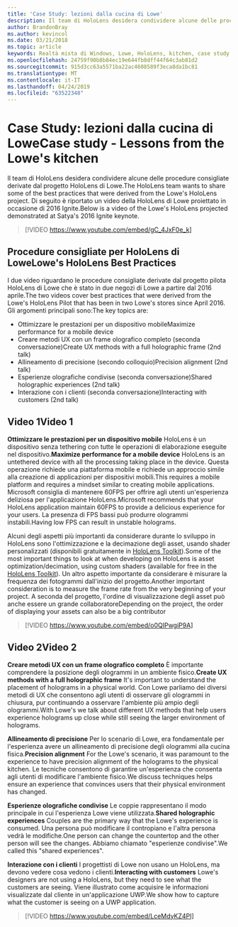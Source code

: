 ```yaml
---
title: 'Case Study: lezioni dalla cucina di Lowe'
description: Il team di HoloLens desidera condividere alcune delle procedure consigliate derivate dal progetto HoloLens di Lowe.
author: BrandonBray
ms.author: kevincol
ms.date: 03/21/2018
ms.topic: article
keywords: Realtà mista di Windows, Lowe, HoloLens, kitchen, case study
ms.openlocfilehash: 24759f90b8b84ec19e644fb8dff44f64c3ab81d2
ms.sourcegitcommit: 915d3cc63a5571ba22ac4608589f3eca8da1bc81
ms.translationtype: MT
ms.contentlocale: it-IT
ms.lasthandoff: 04/24/2019
ms.locfileid: "63522348"
---
```

# <a name="case-study---lessons-from-the-lowes-kitchen"></a><span data-ttu-id="7d271-104">Case Study: lezioni dalla cucina di Lowe</span><span class="sxs-lookup"><span data-stu-id="7d271-104">Case study - Lessons from the Lowe's kitchen</span></span>

<span data-ttu-id="7d271-105">Il team di HoloLens desidera condividere alcune delle procedure consigliate derivate dal progetto HoloLens di Lowe.</span><span class="sxs-lookup"><span data-stu-id="7d271-105">The HoloLens team wants to share some of the best practices that were derived from the Lowe's HoloLens project.</span></span> <span data-ttu-id="7d271-106">Di seguito è riportato un video della HoloLens di Lowe proiettato in occasione di 2016 Ignite.</span><span class="sxs-lookup"><span data-stu-id="7d271-106">Below is a video of the Lowe's HoloLens projected demonstrated at Satya's 2016 Ignite keynote.</span></span>
<br>
>[!VIDEO https://www.youtube.com/embed/gC_4JxF0e_k]

## <a name="lowes-hololens-best-practices"></a><span data-ttu-id="7d271-107">Procedure consigliate per HoloLens di Lowe</span><span class="sxs-lookup"><span data-stu-id="7d271-107">Lowe's HoloLens Best Practices</span></span>

<span data-ttu-id="7d271-108">I due video riguardano le procedure consigliate derivate dal progetto pilota HoloLens di Lowe che è stato in due negozi di Lowe a partire dal 2016 aprile.</span><span class="sxs-lookup"><span data-stu-id="7d271-108">The two videos cover best practices that were derived from the Lowe's HoloLens Pilot that has been in two Lowe's stores since April 2016.</span></span> <span data-ttu-id="7d271-109">Gli argomenti principali sono:</span><span class="sxs-lookup"><span data-stu-id="7d271-109">The key topics are:</span></span>
* <span data-ttu-id="7d271-110">Ottimizzare le prestazioni per un dispositivo mobile</span><span class="sxs-lookup"><span data-stu-id="7d271-110">Maximize performance for a mobile device</span></span>
* <span data-ttu-id="7d271-111">Creare metodi UX con un frame olografico completo (seconda conversazione)</span><span class="sxs-lookup"><span data-stu-id="7d271-111">Create UX methods with a full holographic frame (2nd talk)</span></span>
* <span data-ttu-id="7d271-112">Allineamento di precisione (secondo colloquio)</span><span class="sxs-lookup"><span data-stu-id="7d271-112">Precision alignment (2nd talk)</span></span>
* <span data-ttu-id="7d271-113">Esperienze olografiche condivise (seconda conversazione)</span><span class="sxs-lookup"><span data-stu-id="7d271-113">Shared holographic experiences (2nd talk)</span></span>
* <span data-ttu-id="7d271-114">Interazione con i clienti (seconda conversazione)</span><span class="sxs-lookup"><span data-stu-id="7d271-114">Interacting with customers (2nd talk)</span></span>

## <a name="video-1"></a><span data-ttu-id="7d271-115">Video 1</span><span class="sxs-lookup"><span data-stu-id="7d271-115">Video 1</span></span>

<span data-ttu-id="7d271-116">**Ottimizzare le prestazioni per un dispositivo mobile** HoloLens è un dispositivo senza tethering con tutte le operazioni di elaborazione eseguite nel dispositivo.</span><span class="sxs-lookup"><span data-stu-id="7d271-116">**Maximize performance for a mobile device** HoloLens is an untethered device with all the processing taking place in the device.</span></span> <span data-ttu-id="7d271-117">Questa operazione richiede una piattaforma mobile e richiede un approccio simile alla creazione di applicazioni per dispositivi mobili.</span><span class="sxs-lookup"><span data-stu-id="7d271-117">This requires a mobile platform and requires a mindset similar to creating mobile applications.</span></span> <span data-ttu-id="7d271-118">Microsoft consiglia di mantenere 60FPS per offrire agli utenti un'esperienza deliziosa per l'applicazione HoloLens.</span><span class="sxs-lookup"><span data-stu-id="7d271-118">Microsoft recommends that your HoloLens application maintain 60FPS to provide a delicious experience for your users.</span></span> <span data-ttu-id="7d271-119">La presenza di FPS bassi può produrre ologrammi instabili.</span><span class="sxs-lookup"><span data-stu-id="7d271-119">Having low FPS can result in unstable holograms.</span></span>

<span data-ttu-id="7d271-120">Alcuni degli aspetti più importanti da considerare durante lo sviluppo in HoloLens sono l'ottimizzazione e la decimazione degli asset, usando shader personalizzati (disponibili gratuitamente in [HoloLens Toolkit](https://github.com/Microsoft/HoloToolkit-Unity)).</span><span class="sxs-lookup"><span data-stu-id="7d271-120">Some of the most important things to look at when developing on HoloLens is asset optimization/decimation, using custom shaders (available for free in the [HoloLens Toolkit](https://github.com/Microsoft/HoloToolkit-Unity)).</span></span> <span data-ttu-id="7d271-121">Un altro aspetto importante da considerare è misurare la frequenza dei fotogrammi dall'inizio del progetto.</span><span class="sxs-lookup"><span data-stu-id="7d271-121">Another important consideration is to measure the frame rate from the very beginning of your project.</span></span> <span data-ttu-id="7d271-122">A seconda del progetto, l'ordine di visualizzazione degli asset può anche essere un grande collaboratore</span><span class="sxs-lookup"><span data-stu-id="7d271-122">Depending on the project, the order of displaying your assets can also be a big contributor</span></span>
<br>
>[!VIDEO https://www.youtube.com/embed/o0QIPwgiP9A]

## <a name="video-2"></a><span data-ttu-id="7d271-123">Video 2</span><span class="sxs-lookup"><span data-stu-id="7d271-123">Video 2</span></span>

<span data-ttu-id="7d271-124">**Creare metodi UX con un frame olografico completo** È importante comprendere la posizione degli ologrammi in un ambiente fisico.</span><span class="sxs-lookup"><span data-stu-id="7d271-124">**Create UX methods with a full holographic frame** It's important to understand the placement of holograms in a physical world.</span></span> <span data-ttu-id="7d271-125">Con Lowe parliamo dei diversi metodi di UX che consentono agli utenti di osservare gli ologrammi in chiusura, pur continuando a osservare l'ambiente più ampio degli ologrammi.</span><span class="sxs-lookup"><span data-stu-id="7d271-125">With Lowe's we talk about different UX methods that help users experience holograms up close while still seeing the larger environment of holograms.</span></span>

<span data-ttu-id="7d271-126">**Allineamento di precisione** Per lo scenario di Lowe, era fondamentale per l'esperienza avere un allineamento di precisione degli ologrammi alla cucina fisica.</span><span class="sxs-lookup"><span data-stu-id="7d271-126">**Precision alignment** For the Lowe's scenario, it was paramount to the experience to have precision alignment of the holograms to the physical kitchen.</span></span> <span data-ttu-id="7d271-127">Le tecniche consentono di garantire un'esperienza che consenta agli utenti di modificare l'ambiente fisico.</span><span class="sxs-lookup"><span data-stu-id="7d271-127">We discuss techniques helps ensure an experience that convinces users that their physical environment has changed.</span></span>

<span data-ttu-id="7d271-128">**Esperienze olografiche condivise** Le coppie rappresentano il modo principale in cui l'esperienza Lowe viene utilizzata.</span><span class="sxs-lookup"><span data-stu-id="7d271-128">**Shared holographic experiences** Couples are the primary way that the Lowe's experience is consumed.</span></span> <span data-ttu-id="7d271-129">Una persona può modificare il contropiano e l'altra persona vedrà le modifiche.</span><span class="sxs-lookup"><span data-stu-id="7d271-129">One person can change the countertop and the other person will see the changes.</span></span> <span data-ttu-id="7d271-130">Abbiamo chiamato "esperienze condivise".</span><span class="sxs-lookup"><span data-stu-id="7d271-130">We called this "shared experiences".</span></span>

<span data-ttu-id="7d271-131">**Interazione con i clienti** I progettisti di Lowe non usano un HoloLens, ma devono vedere cosa vedono i clienti.</span><span class="sxs-lookup"><span data-stu-id="7d271-131">**Interacting with customers** Lowe's designers are not using a HoloLens, but they need to see what the customers are seeing.</span></span> <span data-ttu-id="7d271-132">Viene illustrato come acquisire le informazioni visualizzate dal cliente in un'applicazione UWP.</span><span class="sxs-lookup"><span data-stu-id="7d271-132">We show how to capture what the customer is seeing on a UWP application.</span></span>
<br>
>[!VIDEO https://www.youtube.com/embed/LceMdyKZ4PI]
